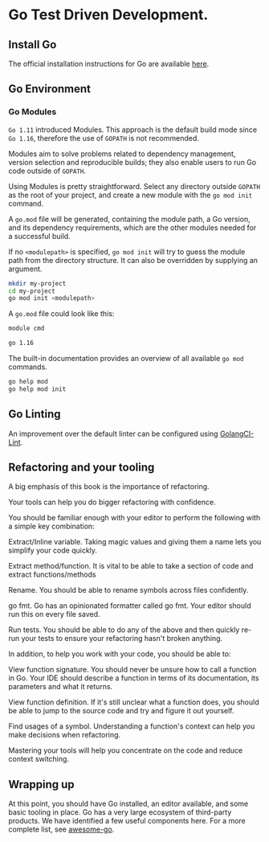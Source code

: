# Go Test Driven Development.

## Install Go

The official installation instructions for Go are available [here](https://go.dev/doc/install).

## Go Environment 

### Go Modules

`Go 1.11` introduced Modules. This approach is the default build mode since `Go 1.16`, therefore the use of `GOPATH` is not recommended.

Modules aim to solve problems related to dependency management, version selection and reproducible builds; they also enable users to run Go code outside of `GOPATH`.

Using Modules is pretty straightforward. Select any directory outside `GOPATH` as the root of your project, and create a new module with the `go mod init` command.

A `go.mod` file will be generated, containing the module path, a Go version, and its dependency requirements, which are the other modules needed for a successful build.

If no `<modulepath>` is specified, `go mod init` will try to guess the module path from the directory structure. It can also be overridden by supplying an argument.

```sh
mkdir my-project
cd my-project
go mod init <modulepath>
```

A `go.mod` file could look like this:

```sh
module cmd

go 1.16
```

The built-in documentation provides an overview of all available `go mod` commands.

```sh
go help mod
go help mod init
```

## Go Linting

An improvement over the default linter can be configured using [GolangCI-Lint](https://golangci-lint.run/).

## Refactoring and your tooling

A big emphasis of this book is the importance of refactoring.

Your tools can help you do bigger refactoring with confidence.

You should be familiar enough with your editor to perform the following with a simple key combination:

Extract/Inline variable. Taking magic values and giving them a name lets you simplify your code quickly.

Extract method/function. It is vital to be able to take a section of code and extract functions/methods

Rename. You should be able to rename symbols across files confidently.

go fmt. Go has an opinionated formatter called go fmt. Your editor should run this on every file saved.

Run tests. You should be able to do any of the above and then quickly re-run your tests to ensure your refactoring hasn't broken anything.

In addition, to help you work with your code, you should be able to:

View function signature. You should never be unsure how to call a function in Go. Your IDE should describe a function in terms of its documentation, its parameters and what it returns.

View function definition. If it's still unclear what a function does, you should be able to jump to the source code and try and figure it out yourself.

Find usages of a symbol. Understanding a function's context can help you make decisions when refactoring.

Mastering your tools will help you concentrate on the code and reduce context switching.

## Wrapping up

At this point, you should have Go installed, an editor available, and some basic tooling in place. Go has a very large ecosystem of third-party products. We have identified a few useful components here. For a more complete list, see [awesome-go](https://awesome-go.com).
